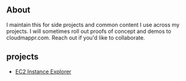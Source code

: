## About
I maintain this for side projects and common content I use across my projects.  I will sometimes roll out proofs of concept and demos to cloudmappr.com.  Reach out if you'd like to collaborate.
## projects
- [EC2 Instance Explorer](https://pgaljan.github.io/blog/EC2-Instance-Explorer)

